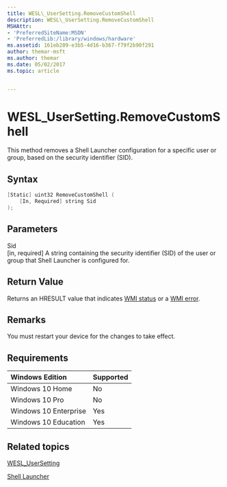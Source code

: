 ```yaml
---
title: WESL\_UserSetting.RemoveCustomShell
description: WESL\_UserSetting.RemoveCustomShell
MSHAttr:
- 'PreferredSiteName:MSDN'
- 'PreferredLib:/library/windows/hardware'
ms.assetid: 161eb289-e3b5-4d16-b367-f79f2b90f291
author: themar-msft
ms.author: themar
ms.date: 05/02/2017
ms.topic: article


---
```

# WESL\_UserSetting.RemoveCustomShell

This method removes a Shell Launcher configuration for a specific user or group, based on the security identifier (SID).

## Syntax

```powershell
[Static] uint32 RemoveCustomShell (
    [In, Required] string Sid
);
```

## Parameters

<a href="" id="sid"></a>Sid  
\[in, required\] A string containing the security identifier (SID) of the user or group that Shell Launcher is configured for.

## Return Value

Returns an HRESULT value that indicates [WMI status](http://go.microsoft.com/fwlink/p/?LinkID=208318) or a [WMI error](http://go.microsoft.com/fwlink/p/?LinkID=208317).

## Remarks

You must restart your device for the changes to take effect.

## Requirements

| Windows Edition       | Supported |
|:----------------------|:----------|
| Windows 10 Home       | No        |
| Windows 10 Pro        | No        |
| Windows 10 Enterprise | Yes       |
| Windows 10 Education  | Yes       |

## Related topics

[WESL\_UserSetting](wesl-usersetting.md)

[Shell Launcher](shell-launcher.md)
